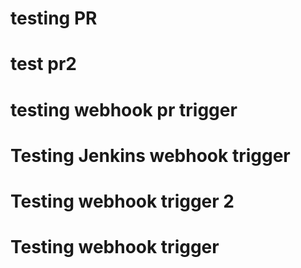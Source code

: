 # testing PR
# test pr2
# testing webhook pr trigger
# Testing Jenkins webhook trigger
# Testing webhook trigger 2
# Testing webhook trigger
